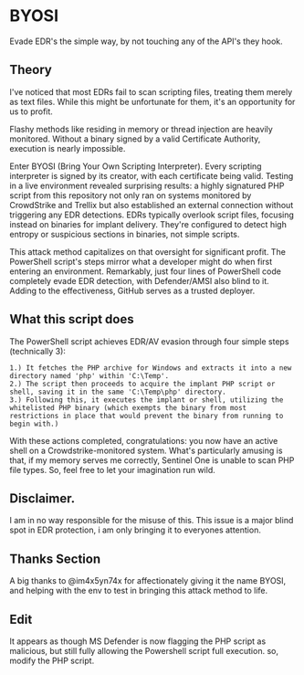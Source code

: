 # BYOSI
Evade EDR's the simple way, by not touching any of the API's they hook.


## Theory

I've noticed that most EDRs fail to scan scripting files, treating them merely as text files. While this might be unfortunate for them, it's an opportunity for us to profit.

Flashy methods like residing in memory or thread injection are heavily monitored. Without a binary signed by a valid Certificate Authority, execution is nearly impossible.

Enter BYOSI (Bring Your Own Scripting Interpreter). Every scripting interpreter is signed by its creator, with each certificate being valid. Testing in a live environment revealed surprising results: a highly signatured PHP script from this repository not only ran on systems monitored by CrowdStrike and Trellix but also established an external connection without triggering any EDR detections. EDRs typically overlook script files, focusing instead on binaries for implant delivery. They're configured to detect high entropy or suspicious sections in binaries, not simple scripts.

This attack method capitalizes on that oversight for significant profit. The PowerShell script's steps mirror what a developer might do when first entering an environment. Remarkably, just four lines of PowerShell code completely evade EDR detection, with Defender/AMSI also blind to it. Adding to the effectiveness, GitHub serves as a trusted deployer.

## What this script does

The PowerShell script achieves EDR/AV evasion through four simple steps (technically 3):

    1.) It fetches the PHP archive for Windows and extracts it into a new directory named 'php' within 'C:\Temp'.
    2.) The script then proceeds to acquire the implant PHP script or shell, saving it in the same 'C:\Temp\php' directory.
    3.) Following this, it executes the implant or shell, utilizing the whitelisted PHP binary (which exempts the binary from most restrictions in place that would prevent the binary from running to begin with.)

With these actions completed, congratulations: you now have an active shell on a Crowdstrike-monitored system. What's particularly amusing is that, if my memory serves me correctly, Sentinel One is unable to scan PHP file types. So, feel free to let your imagination run wild.

## Disclaimer.

I am in no way responsible for the misuse of this. This issue is a major blind spot in EDR protection, i am only bringing it to everyones attention.

## Thanks Section

A big thanks to @im4x5yn74x for affectionately giving it the name BYOSI, and helping with the env to test in bringing this attack method to life.

## Edit

It appears as though MS Defender is now flagging the PHP script as malicious, but still fully allowing the Powershell script full execution. so, modify the PHP script.

